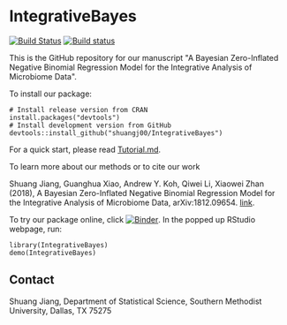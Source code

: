 IntegrativeBayes
================

[![Build Status](https://travis-ci.org/zhanxw/IntegrativeBayes.svg?branch=master)](https://travis-ci.org/zhanxw/IntegrativeBayes)
[![Build status](https://ci.appveyor.com/api/projects/status/2ppr2hix0y6jd275?svg=true)](https://ci.appveyor.com/project/zhanxw/integrativebayes)


This is the GitHub repository for our manuscript "A Bayesian Zero-Inflated Negative Binomial Regression Model for the Integrative Analysis of Microbiome Data".

To install our package:

    # Install release version from CRAN
    install.packages("devtools")
    # Install development version from GitHub
    devtools::install_github("shuangj00/IntegrativeBayes")

For a quick start, please read [Tutorial.md](https://shuangj00.github.io/IntegrativeBayes/articles/Tutorial.html).

To learn more about our methods or to cite our work

Shuang Jiang, Guanghua Xiao, Andrew Y. Koh, Qiwei Li, Xiaowei Zhan (2018), A Bayesian Zero-Inflated Negative Binomial Regression Model for the Integrative Analysis of Microbiome Data, arXiv:1812.09654. [link](https://arxiv.org/pdf/1812.09654).

To try our package online, click  [![Binder](https://mybinder.org/badge_logo.svg)](https://mybinder.org/v2/gh/shuangj00/IntegrativeBayes/master?urlpath=rstudio). In the popped up RStudio webpage, run:

    library(IntegrativeBayes)
    demo(IntegrativeBayes)

Contact
-------
Shuang Jiang,
Department of Statistical Science,
Southern Methodist University,
Dallas, TX 75275
